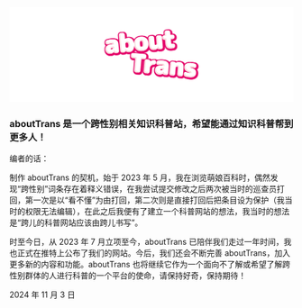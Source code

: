 ![aboutTrans](docs/public/banner.png)

### aboutTrans 是一个跨性别相关知识科普站，希望能通过知识科普帮到更多人！

编者的话：

制作 aboutTrans 的契机，始于 2023 年 5 月，我在浏览萌娘百科时，偶然发现“跨性别”词条存在着释义错误，在我尝试提交修改之后两次被当时的巡查员打回，第一次是以“看不懂”为由打回，第二次则是直接打回后把条目设为保护（我当时的权限无法编辑），在此之后我便有了建立一个科普网站的想法，我当时的想法是“跨儿的科普网站应该由跨儿书写”。

时至今日，从 2023 年 7 月立项至今，aboutTrans 已陪伴我们走过一年时间，我也正式在推特上公布了我们的网站。今后，我们还会不断完善 aboutTrans，加入更多新的内容和功能。aboutTrans 也将继续它作为一个面向不了解或希望了解跨性别群体的人进行科普的一个平台的使命，请保持好奇，保持期待！

2024 年 11 月 3 日

